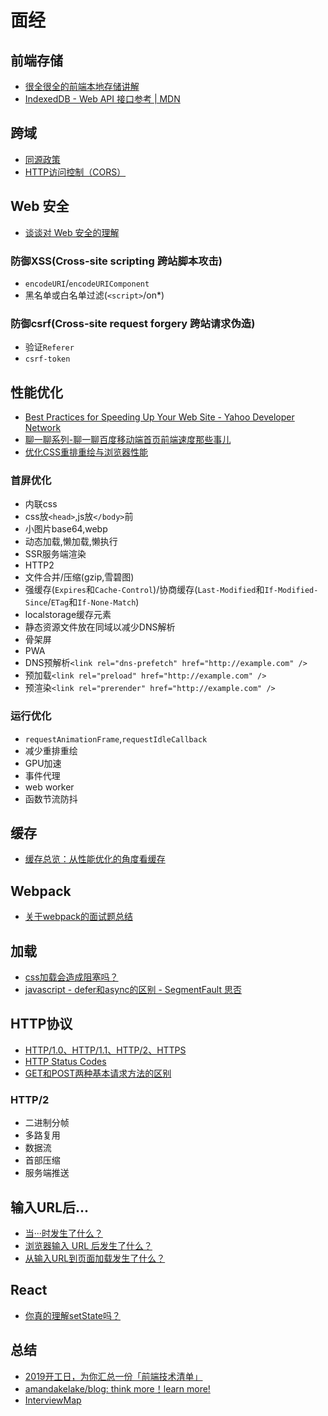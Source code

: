 # 面经

## 前端存储

- [很全很全的前端本地存储讲解](https://juejin.im/entry/5a41b7f4f265da43152427b6)
- [IndexedDB - Web API 接口参考 | MDN](https://developer.mozilla.org/zh-CN/docs/Web/API/IndexedDB_API)

## 跨域

- [同源政策](http://javascript.ruanyifeng.com/bom/same-origin.html)
- [HTTP访问控制（CORS）](https://developer.mozilla.org/zh-CN/docs/Web/HTTP/Access_control_CORS)

## Web 安全

- [谈谈对 Web 安全的理解](https://zhuanlan.zhihu.com/p/25486768)

### 防御XSS(Cross-site scripting 跨站脚本攻击)

- `encodeURI`/`encodeURIComponent`
- 黑名单或白名单过滤(`<script>`/on*)

### 防御csrf(Cross-site request forgery 跨站请求伪造)

- 验证`Referer`
- `csrf-token`

## 性能优化

- [Best Practices for Speeding Up Your Web Site - Yahoo Developer Network](https://developer.yahoo.com/performance/rules.html?guccounter=1)
- [聊一聊系列-聊一聊百度移动端首页前端速度那些事儿](https://segmentfault.com/a/1190000005882953)
- [优化CSS重排重绘与浏览器性能](http://caibaojian.com/css-reflow-repaint.html)

### 首屏优化

- 内联css
- css放`<head>`,js放`</body>`前
- 小图片base64,webp
- 动态加载,懒加载,懒执行
- SSR服务端渲染
- HTTP2
- 文件合并/压缩(gzip,雪碧图)
- 强缓存(`Expires`和`Cache-Control`)/协商缓存(`Last-Modified`和`If-Modified-Since`/`ETag`和`If-None-Match`)
- localstorage缓存元素
- 静态资源文件放在同域以减少DNS解析
- 骨架屏
- PWA
- DNS预解析`<link rel="dns-prefetch" href="http://example.com" />`
- 预加载`<link rel="preload" href="http://example.com" />`
- 预渲染`<link rel="prerender" href="http://example.com" />`

### 运行优化

- `requestAnimationFrame`,`requestIdleCallback`
- 减少重排重绘
- GPU加速
- 事件代理
- web worker
- 函数节流防抖

## 缓存

- [缓存总览：从性能优化的角度看缓存](https://github.com/amandakelake/blog/issues/43)

## Webpack

- [关于webpack的面试题总结](https://zhuanlan.zhihu.com/p/44438844)

## 加载

- [css加载会造成阻塞吗？](https://zhuanlan.zhihu.com/p/43282197)
- [javascript - defer和async的区别 - SegmentFault 思否](https://segmentfault.com/q/1010000000640869)

## HTTP协议

- [HTTP/1.0、HTTP/1.1、HTTP/2、HTTPS](https://zhuanlan.zhihu.com/p/43787334)
- [HTTP Status Codes](https://httpstatuses.com/)
- [GET和POST两种基本请求方法的区别](https://www.cnblogs.com/logsharing/p/8448446.html)

### HTTP/2

- 二进制分帧
- 多路复用
- 数据流
- 首部压缩
- 服务端推送

## 输入URL后...

- [当···时发生了什么？](https://github.com/skyline75489/what-happens-when-zh_CN)
- [浏览器输入 URL 后发生了什么？](https://zhuanlan.zhihu.com/p/43369093)
- [从输入URL到页面加载发生了什么？](https://segmentfault.com/a/1190000006879700)

## React

- [你真的理解setState吗？](https://zhuanlan.zhihu.com/p/39512941)

## 总结

- [2019开工日，为你汇总一份「前端技术清单」](https://zhuanlan.zhihu.com/p/56452226)
- [amandakelake/blog: think more！learn more!](https://github.com/amandakelake/blog)
- [InterviewMap](https://yuchengkai.cn/docs/frontend/)